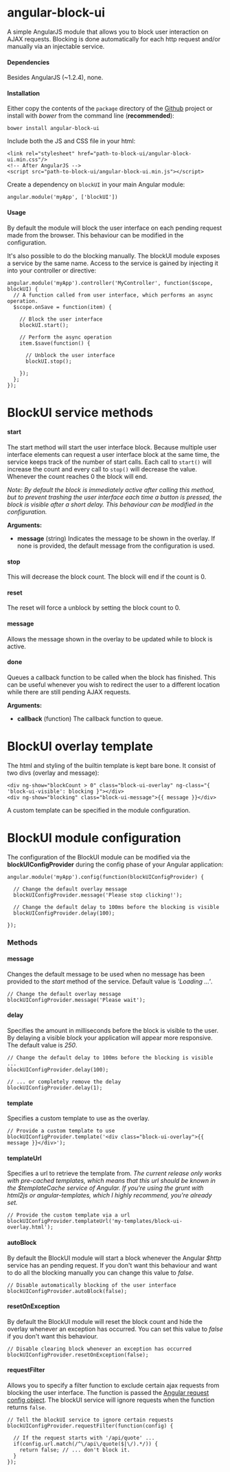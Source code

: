 angular-block-ui
============
A simple AngularJS module that allows you to block user interaction on AJAX requests. Blocking is done automatically for each http request and/or manually via an injectable service.

#### Dependencies
Besides AngularJS (~1.2.4), none.  

#### Installation
Either copy the contents of the `package` directory of the [Github](https://github.com/McNull/angular-block-ui) project or install with _bower_ from the command line (**recommended**):
    
    bower install angular-block-ui

Include both the JS and CSS file in your html:

    <link rel="stylesheet" href="path-to-block-ui/angular-block-ui.min.css"/>
    <!-- After AngularJS -->
    <script src="path-to-block-ui/angular-block-ui.min.js"></script>
    
Create a dependency on `blockUI` in your main Angular module:

    angular.module('myApp', ['blockUI'])

#### Usage
By default the module will block the user interface on each pending request made from the browser. This behaviour can be modified in the configuration.
 
It's also possible to do the blocking manually. The blockUI module exposes a service by the same name. Access to the service is gained by injecting it into your controller or directive:

    angular.module('myApp').controller('MyController', function($scope, blockUI) {
      // A function called from user interface, which performs an async operation.
      $scope.onSave = function(item) {
    
        // Block the user interface
        blockUI.start();

        // Perform the async operation    
        item.$save(function() {
      
          // Unblock the user interface
          blockUI.stop();
          
        });
      };
    });

BlockUI service methods
=======================

#### start
The start method will start the user interface block. Because multiple user interface elements can request a user interface block at the same time, the service keeps track of the number of start calls. Each call to `start()` will increase the count and every call to `stop()` will decrease the value. Whenever the count reaches 0 the block will end.

*Note: By default the block is immediately active after calling this method, but to prevent trashing the user interface each time a button is pressed, the block is visible after a short delay. This behaviour can be modified in the configuration.*

**Arguments:**

* **message** (string)
Indicates the message to be shown in the overlay. If none is provided, the default message from the configuration is used.

#### stop
This will decrease the block count. The block will end if the count is 0.

#### reset
The reset will force a unblock by setting the block count to 0.

#### message
Allows the message shown in the overlay to be updated while to block is active.

#### done
Queues a callback function to be called when the block has finished. This can be useful whenever you wish to redirect the user to a different location while there are still pending AJAX requests.

**Arguments:**

* **callback** (function)
The callback function to queue.

BlockUI overlay template
========================

The html and styling of the builtin template is kept bare bone. It consist of two divs (overlay and message):

    <div ng-show="blockCount > 0" class="block-ui-overlay" ng-class="{ 'block-ui-visible': blocking }"></div>
    <div ng-show="blocking" class="block-ui-message">{{ message }}</div>

A custom template can be specified in the module configuration.

BlockUI module configuration
============================

The configuration of the BlockUI module can be modified via the **blockUIConfigProvider** during the config phase of your Angular application:

    angular.module('myApp').config(function(blockUIConfigProvider) {
      
      // Change the default overlay message
      blockUIConfigProvider.message('Please stop clicking!');
      
      // Change the default delay to 100ms before the blocking is visible
      blockUIConfigProvider.delay(100);
      
    });

### Methods

#### message
Changes the default message to be used when no message has been provided to the *start* method of the service. Default value is *'Loading ...'*.

    // Change the default overlay message
    blockUIConfigProvider.message('Please wait');

#### delay
Specifies the amount in milliseconds before the block is visible to the user. By delaying a visible block your application will appear more responsive. The default value is *250*.

    // Change the default delay to 100ms before the blocking is visible ...
    blockUIConfigProvider.delay(100);
    
    // ... or completely remove the delay
    blockUIConfigProvider.delay(1);
    
#### template
Specifies a custom template to use as the overlay.

    // Provide a custom template to use
    blockUIConfigProvider.template('<div class="block-ui-overlay">{{ message }}</div>');

#### templateUrl
Specifies a url to retrieve the template from. *The current release only works with pre-cached templates, which means that this url should be known in the $templateCache service of Angular. If you're using the grunt with html2js or angular-templates, which I highly recommend, you're already set.*

    // Provide the custom template via a url
    blockUIConfigProvider.templateUrl('my-templates/block-ui-overlay.html');

#### autoBlock
By default the BlockUI module will start a block whenever the Angular *$http* service has an pending request. If you don't want this behaviour and want to do all the blocking manually you can change this value to *false*.

    // Disable automatically blocking of the user interface
    blockUIConfigProvider.autoBlock(false);

#### resetOnException
By default the BlockUI module will reset the block count and hide the overlay whenever an exception has occurred. You can set this value to *false* if you don't want this behaviour.

    // Disable clearing block whenever an exception has occurred
    blockUIConfigProvider.resetOnException(false);
    
#### requestFilter
Allows you to specify a filter function to exclude certain ajax requests from blocking the user interface. The function is passed the [Angular request config object](http://docs.angularjs.org/api/ng/service/$http). The blockUI service will ignore requests when the function returns `false`.

	// Tell the blockUI service to ignore certain requests
    blockUIConfigProvider.requestFilter(function(config) {
    
      // If the request starts with '/api/quote' ...
      if(config.url.match(/^\/api\/quote($|\/).*/)) {
        return false; // ... don't block it.
      }
    });